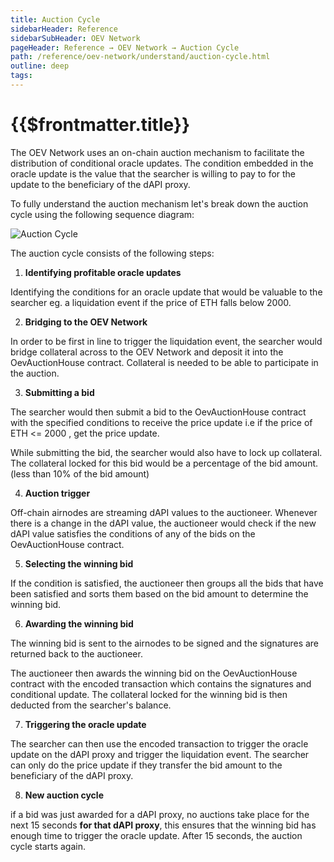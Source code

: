 ```yaml
---
title: Auction Cycle
sidebarHeader: Reference
sidebarSubHeader: OEV Network
pageHeader: Reference → OEV Network → Auction Cycle
path: /reference/oev-network/understand/auction-cycle.html
outline: deep
tags:
---
```


<PageHeader/>

<SearchHighlight/>

<FlexStartTag/>

# {{$frontmatter.title}}

The OEV Network uses an on-chain auction mechanism to facilitate the
distribution of conditional oracle updates. The condition embedded in the oracle
update is the value that the searcher is willing to pay to for the update to the
beneficiary of the dAPI proxy.

To fully understand the auction mechanism let's break down the auction cycle
using the following sequence diagram:

![Auction Cycle](/reference/oev-network/understand/assets/oev-auction-sequence.png)

The auction cycle consists of the following steps:

1. <b>Identifying profitable oracle updates</b>

Identifying the conditions for an oracle update that would be valuable to the
searcher eg. a liquidation event if the price of ETH falls below 2000.

2. <b> Bridging to the OEV Network</b>

In order to be first in line to trigger the liquidation event, the searcher
would bridge collateral across to the OEV Network and deposit it into the
OevAuctionHouse contract. Collateral is needed to be able to participate in the
auction.

3. <b>Submitting a bid</b>

The searcher would then submit a bid to the OevAuctionHouse contract with the
specified conditions to receive the price update i.e if the price of ETH <= 2000
, get the price update.

While submitting the bid, the searcher would also have to lock up collateral.
The collateral locked for this bid would be a percentage of the bid amount.
(less than 10% of the bid amount)

4. <b>Auction trigger</b>

Off-chain airnodes are streaming dAPI values to the auctioneer. Whenever there
is a change in the dAPI value, the auctioneer would check if the new dAPI value
satisfies the conditions of any of the bids on the OevAuctionHouse contract.

5. <b>Selecting the winning bid</b>

If the condition is satisfied, the auctioneer then groups all the bids that have
been satisfied and sorts them based on the bid amount to determine the winning
bid.

6. <b> Awarding the winning bid</b>

The winning bid is sent to the airnodes to be signed and the signatures are
returned back to the auctioneer.

The auctioneer then awards the winning bid on the OevAuctionHouse contract with
the encoded transaction which contains the signatures and conditional update.
The collateral locked for the winning bid is then deducted from the searcher's
balance.

7. <b>Triggering the oracle update</b>

The searcher can then use the encoded transaction to trigger the oracle update
on the dAPI proxy and trigger the liquidation event. The searcher can only do
the price update if they transfer the bid amount to the beneficiary of the dAPI
proxy.

8. <b> New auction cycle</b>

if a bid was just awarded for a dAPI proxy, no auctions take place for the next
15 seconds <b>for that dAPI proxy</b>, this ensures that the winning bid has
enough time to trigger the oracle update. After 15 seconds, the auction cycle
starts again.
